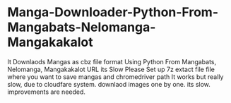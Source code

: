 # Manga-Downloader-Python-From-Mangabats-Nelomanga-Mangakakalot
It Downlaods Mangas as cbz file format Using Python From Mangabats, Nelomanga, Mangakakalot URL its Slow
Please Set up 7z extact file file where you want to save mangas and chromedriver path
It works but really slow, due to cloudfare system. downlaod images one by one. its slow. improvements are needed.
